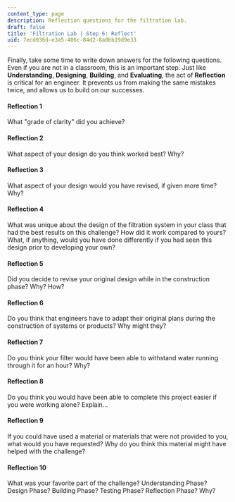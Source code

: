 ```yaml
---
content_type: page
description: Reflection questions for the filtration lab.
draft: false
title: 'Filtration Lab | Step 6: Reflect'
uid: 7ecd036d-e3a5-406c-84d2-8a0bb19d9e33
---
```

Finally, take some time to write down answers for the following questions. Even if you are not in a classroom, this is an important step. Just like **Understanding**, **Designing**, **Building**, and **Evaluating**, the act of **Reflection** is critical for an engineer. It prevents us from making the same mistakes twice, and allows us to build on our successes.

#### Reflection 1

What "grade of clarity" did you achieve?

#### Reflection 2

What aspect of your design do you think worked best? Why?

#### Reflection 3

What aspect of your design would you have revised, if given more time? Why?

#### Reflection 4

What was unique about the design of the filtration system in your class that had the best results on this challenge? How did it work compared to yours? What, if anything, would you have done differently if you had seen this design prior to developing your own?

#### Reflection 5

Did you decide to revise your original design while in the construction phase? Why? How?

#### Reflection 6

Do you think that engineers have to adapt their original plans during the construction of systems or products? Why might they?

#### Reflection 7

Do you think your filter would have been able to withstand water running through it for an hour? Why?

#### Reflection 8

Do you think you would have been able to complete this project easier if you were working alone? Explain...

#### Reflection 9

If you could have used a material or materials that were not provided to you, what would you have requested? Why do you think this material might have helped with the challenge?

#### Reflection 10

What was your favorite part of the challenge? Understanding Phase? Design Phase? Building Phase? Testing Phase? Reflection Phase? Why?